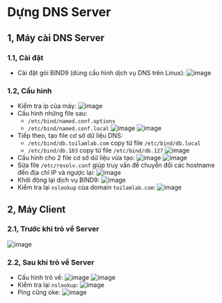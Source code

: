 # Dựng DNS Server
## 1, Máy cài DNS Server
### 1.1, Cài đặt
* Cài đặt gói BIND9 (dùng cấu hình dịch vụ DNS trên Linux):
![image](https://user-images.githubusercontent.com/88284121/207530030-a393d1b7-6336-4518-9cb8-1db79545f829.png)
### 1.2, Cấu hình
* Kiểm tra ip của máy:
![image](https://user-images.githubusercontent.com/88284121/207554915-6f48c51b-221b-4f59-91a1-e716c36f7917.png)
* Cấu hình những file sau:
  - `/etc/bind/named.conf.options`
  - `/etc/bind/named.conf.local` 
![image](https://user-images.githubusercontent.com/88284121/207555691-ae85dfdb-ed8e-4470-9c45-7bdd03363a51.png)
![image](https://user-images.githubusercontent.com/88284121/207556291-355a7079-3d9d-4f6d-b681-7a30f26d9e1b.png)
* Tiếp theo, tạo file cơ sở dữ liệu DNS:
  - `/etc/bind/db.toilamlab.com` copy từ file `/etc/bind/db.local`
  - `/etc/bind/db.103` copy từ file `/etc/bind/db.127`
![image](https://user-images.githubusercontent.com/88284121/207557158-ab203f32-4476-4bf3-87db-023d959c0173.png)
* Cấu hình cho 2 file cơ sở dữ liệu vừa tạo:
![image](https://user-images.githubusercontent.com/88284121/207557694-ffe2eb37-d56e-4a92-af28-9f6321b5b226.png)
![image](https://user-images.githubusercontent.com/88284121/207557960-de75e8f9-98c8-427d-bc8a-c714b6122b98.png)
* Sửa file `/etc/resolv.conf` giúp truy vấn để chuyển đổi các hostname đến địa chỉ IP và ngược lại:
![image](https://user-images.githubusercontent.com/88284121/207558578-cad68eba-8e27-4ee1-b6e0-8843bd9081c2.png)
* Khởi động lại dịch vụ BIND9:
![image](https://user-images.githubusercontent.com/88284121/207558827-4c5c021a-ec67-4dad-b645-8fcb378aa699.png)
* Kiểm tra lại `nslookup` của domain `toilamlab.com`:
![image](https://user-images.githubusercontent.com/88284121/207558972-3af678f3-20cd-48d4-9747-17c4ed32a796.png)


## 2, Máy Client
### 2.1, Trước khi trỏ về Server
![image](https://user-images.githubusercontent.com/88284121/207560735-c25c9bbf-f5cb-4adc-b5ef-f5aa44f1cf5a.png)
### 2.2, Sau khi trỏ về Server
* Cấu hình trỏ về:
![image](https://user-images.githubusercontent.com/88284121/207560858-a8f87b26-ca74-4796-aabc-a5a4dbbd0253.png)
![image](https://user-images.githubusercontent.com/88284121/207560996-0abfa4bb-bef4-40ec-952a-0a3198e52830.png)
* Kiểm tra lại `nslookup`:
![image](https://user-images.githubusercontent.com/88284121/207561154-8fa16920-c7ca-437f-9b55-91ebd071f11f.png)
* Ping cũng oke:
![image](https://user-images.githubusercontent.com/88284121/207561591-43897620-9af9-4ef2-94e5-e11d08c1b4b9.png)
